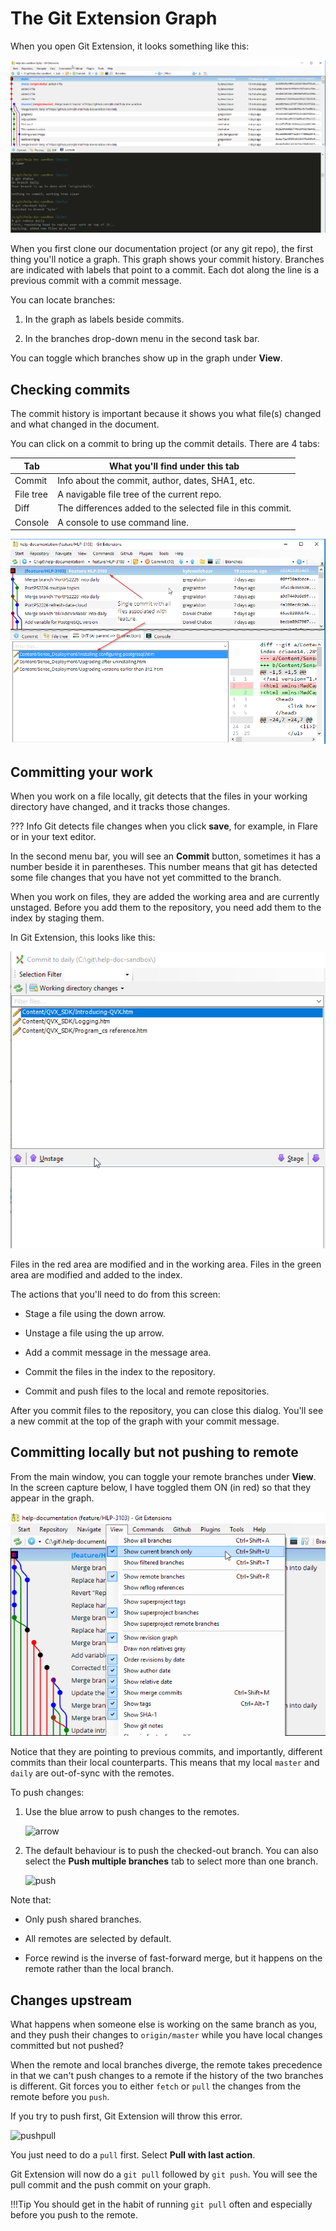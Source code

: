 # The Git Extension Graph

When you open Git Extension, it looks something like this:

![tree](images/gitext-rebase.png)

When you first clone our documentation project (or any git repo), the first thing you'll notice a graph. This graph shows your commit history. Branches are indicated with labels that point to a commit. Each dot along the line is a previous commit with a commit message.

You can locate branches:

1. In the graph as labels beside commits.

1. In the branches drop-down menu in the second task bar.

You can toggle which branches show up in the graph under **View**.

## Checking commits

The commit history is important because it shows you what file(s) changed and what changed in the document.

You can click on a commit to bring up the commit details. There are 4 tabs:

|Tab | What you'll find under this tab |
|---|---|
|Commit| Info about the commit, author, dates, SHA1, etc.|
|File tree | A navigable file tree of the current repo.|
|Diff | The differences added to the selected file in this commit.|
|Console | A console to use command line.|

![diffs](images/gitext-recommit1.png)

## Committing your work

When you work on a file locally, git detects that the files in your working directory have changed, and it tracks those changes.

??? Info
    Git detects file changes when you click **save**, for example, in Flare or in your text editor.

In the second menu bar, you will see an **Commit** button, sometimes it has a number beside it in parentheses. This number means that git has detected some file changes that you have not yet committed to the branch.

When you work on files, they are added the working area and are currently unstaged. Before you add them to the repository, you need add them to the index by staging them.

In Git Extension, this looks like this:

![staged](images/gitext-unstage2.png)

Files in the red area are modified and in the working area. Files in the green area are modified and added to the index.

The actions that you'll need to do from this screen:

* Stage a file using the down arrow.

* Unstage a file using the up arrow.

* Add a commit message in the message area.

* Commit the files in the index to the repository.

* Commit and push files to the local and remote repositories.

After you commit files to the repository, you can close this dialog. You'll see a new commit at the top of the graph with your commit message.

## Committing locally but not pushing to remote

From the main window, you can toggle your remote branches under **View**. In the screen capture below, I have toggled them ON (in red) so that they appear in the graph.

![remotes](images/gitext-showonly.png)

Notice that they are pointing to previous commits, and importantly, different commits than their local counterparts. This means that my local `master` and `daily` are out-of-sync with the remotes.

To push changes:

1. Use the blue arrow to push changes to the remotes.

    ![arrow](images/gitExt-d10.png)

1. The default behaviour is to push the checked-out branch. You can also select the **Push multiple branches** tab to select more than one branch.

    ![push](images/gitExt-d11.png)

Note that:

* Only push shared branches.

* All remotes are selected by default.

* Force rewind is the inverse of fast-forward merge, but it happens on the remote rather   than the local branch.

## Changes upstream

What happens when someone else is working on the same branch as you, and they push their changes to `origin/master` while you have local changes committed but not pushed?

When the remote and local branches diverge, the remote takes precedence in that we can't push changes to a remote if the history of the two branches is different. Git forces you to either `fetch` or `pull` the changes from the remote before you `push`.

If you try to push first, Git Extension will throw this error.

![pushpull](images/gitExt-d12.png)

You just need to do a `pull` first. Select **Pull with last action**.

Git Extension will now do a `git pull` followed by `git push`. You will see the pull commit and the push commit on your graph.

!!!Tip
    You should get in the habit of running `git pull` often and especially before you push to the remote.